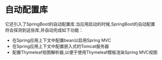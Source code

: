 # 自动配置库

它还引入了SpringBoot的自动配置库.当应用启动的时候,SpringBoot的自动配置将会探测到这些库,并自动完成如下功能：

- 在Spring应用上下文中配置bean以启用Spring MVC
- 在Spring应用上下文中配置嵌入式的Tomcat服务器
- 配置Thymeleaf视图解析器,以便于使用Thymeleaf模板渲染Spring MVC视图
